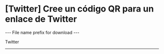 <h1>[Twitter] Cree un código QR para un enlace de Twitter</h1>

--- File name prefix for download ---

Twitter

----------
